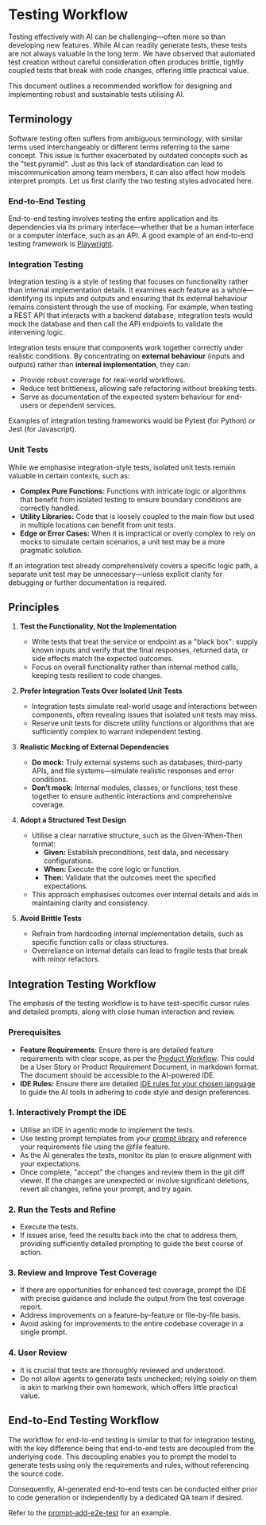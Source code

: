 # Testing Workflow

Testing effectively with AI can be challenging—often more so than developing new features. While AI can readily generate tests, these tests are not always valuable in the long term. We have observed that automated test creation without careful consideration often produces brittle, tightly coupled tests that break with code changes, offering little practical value.

This document outlines a recommended workflow for designing and implementing robust and sustainable tests utilising AI.

## Terminology

Software testing often suffers from ambiguous terminology, with similar terms used interchangeably or different terms referring to the same concept. This issue is further exacerbated by outdated concepts such as the "test pyramid". Just as this lack of standardisation can lead to miscommunication among team members, it can also affect how models interpret prompts. Let us first clarify the two testing styles advocated here.

### End-to-End Testing

End-to-end testing involves testing the entire application and its dependencies via its primary interface—whether that be a human interface or a computer interface, such as an API. A good example of an end-to-end testing framework is [Playwright](https://playwright.dev/).

### Integration Testing

Integration testing is a style of testing that focuses on functionality rather than internal implementation details. It examines each feature as a whole—identifying its inputs and outputs and ensuring that its external behaviour remains consistent through the use of mocking. For example, when testing a REST API that interacts with a backend database, integration tests would mock the database and then call the API endpoints to validate the intervening logic.

Integration tests ensure that components work together correctly under realistic conditions. By concentrating on **external behaviour** (inputs and outputs) rather than **internal implementation**, they can:

- Provide robust coverage for real-world workflows.
- Reduce test brittleness, allowing safe refactoring without breaking tests.
- Serve as documentation of the expected system behaviour for end-users or dependent services.

Examples of integration testing frameworks would be Pytest (for Python) or Jest (for Javascript).

### Unit Tests

While we emphasise integration-style tests, isolated unit tests remain valuable in certain contexts, such as:

- **Complex Pure Functions:** Functions with intricate logic or algorithms that benefit from isolated testing to ensure boundary conditions are correctly handled.
- **Utility Libraries:** Code that is loosely coupled to the main flow but used in multiple locations can benefit from unit tests.
- **Edge or Error Cases:** When it is impractical or overly complex to rely on mocks to simulate certain scenarios, a unit test may be a more pragmatic solution.

If an integration test already comprehensively covers a specific logic path, a separate unit test may be unnecessary—unless explicit clarity for debugging or further documentation is required. 

## Principles

1. **Test the Functionality, Not the Implementation**  
   - Write tests that treat the service or endpoint as a "black box": supply known inputs and verify that the final responses, returned data, or side effects match the expected outcomes.  
   - Focus on overall functionality rather than internal method calls, keeping tests resilient to code changes.

2. **Prefer Integration Tests Over Isolated Unit Tests**  
   - Integration tests simulate real-world usage and interactions between components, often revealing issues that isolated unit tests may miss.  
   - Reserve unit tests for discrete utility functions or algorithms that are sufficiently complex to warrant independent testing.

3. **Realistic Mocking of External Dependencies**  
   - **Do mock:** Truly external systems such as databases, third-party APIs, and file systems—simulate realistic responses and error conditions.  
   - **Don’t mock:** Internal modules, classes, or functions; test these together to ensure authentic interactions and comprehensive coverage.

4. **Adopt a Structured Test Design**  
   - Utilise a clear narrative structure, such as the Given-When-Then format:
     - **Given:** Establish preconditions, test data, and necessary configurations.
     - **When:** Execute the core logic or function.
     - **Then:** Validate that the outcomes meet the specified expectations.
   - This approach emphasises outcomes over internal details and aids in maintaining clarity and consistency.

5. **Avoid Brittle Tests**  
   - Refrain from hardcoding internal implementation details, such as specific function calls or class structures.  
   - Overreliance on internal details can lead to fragile tests that break with minor refactors.

## Integration Testing Workflow

The emphasis of the testing workflow is to have test-specific cursor rules and detailed prompts, along with close human interaction and review. 

### Prerequisites

- **Feature Requirements**: Ensure there is are detailed feature requirements with clear scope, as per the [Product Workflow](workflow-product-requirements.md). This could be a User Story or Product Requirement Document, in markdown format. The document should be accessible to the AI-powered IDE.
- **IDE Rules:** Ensure there are detailed [IDE rules for your chosen language](../language-specific/README.md) to guide the AI tools in adhering to code style and design preferences.

### 1. Interactively Prompt the IDE

- Utilise an IDE in agentic mode to implement the tests.
- Use testing prompt templates from your [prompt library](../prompt-library/README.md) and reference your requirements file using the @file feature.
- As the AI generates the tests, monitor its plan to ensure alignment with your expectations.
- Once complete, "accept" the changes and review them in the git diff viewer. If the changes are unexpected or involve significant deletions, revert all changes, refine your prompt, and try again.

### 2. Run the Tests and Refine  

- Execute the tests.
- If issues arise, feed the results back into the chat to address them, providing sufficiently detailed prompting to guide the best course of action.

### 3. Review and Improve Test Coverage  

- If there are opportunities for enhanced test coverage, prompt the IDE with precise guidance and include the output from the test coverage report.
- Address improvements on a feature-by-feature or file-by-file basis.
- Avoid asking for improvements to the entire codebase coverage in a single prompt.

### 4. User Review  

- It is crucial that tests are thoroughly reviewed and understood.  
- Do not allow agents to generate tests unchecked; relying solely on them is akin to marking their own homework, which offers little practical value.

## End-to-End Testing Workflow

The workflow for end-to-end testing is similar to that for integration testing, with the key difference being that end-to-end tests are decoupled from the underlying code. This decoupling enables you to prompt the model to generate tests using only the requirements and rules, without referencing the source code.

Consequently, AI-generated end-to-end tests can be conducted either prior to code generation or independently by a dedicated QA team if desired.

Refer to the [prompt-add-e2e-test](../prompt-library/testing/prompt-add-e2e-test.md) for an example.